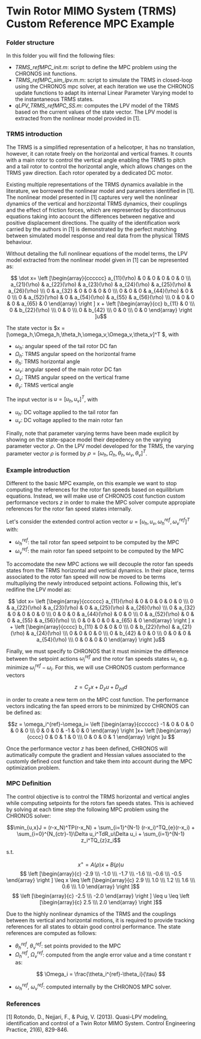 # Twin Rotor MIMO System (TRMS) Custom Reference MPC Example

### Folder structure

In this folder you will find the following files:

* *TRMS_refMPC_init.m*: script to define the MPC problem using the CHRONOS init functions.
* *TRMS_refMPC_sim_lpv.m*.m: script to simulate the TRMS in closed-loop using the CHRONOS mpc solver, at each iteration we use the CHRONOS update functions to adapt its internal Linear Parameter Varying model to the instantaneous TRMS states.
* *qLPV_TRMS_refMPC_SS.m*: computes the LPV model of the TRMS based on the current values of the state vector. The LPV model is extracted from the nonlinear model provided in [1].

### TRMS introduction

The TRMS is a simplified representation of a helicotper, it has no translation, however, it can rotate freely on the horizontal and vertical frames. It counts with a main rotor to control the vertical angle enabling the TRMS to pitch and a tail rotor to control the horizontal angle, which allows changes on the TRMS yaw direction. Each rotor operated by a dedicated DC motor. 

Existing multiple representations of the TRMS dynamics available in the literature, we borrowed the nonlinear model and parameters identified in [1]. The nonlinear model presented in [1] captures very well the nonlinear dynamics of the vertical and horzizontal TRMS dynamics, their couplings and the effect of friction forces, which are represented by discontinuous equations taking into account the differences between negative and positive displacement directions. The quality of the identification work carried by the authors in [1] is demonstrated by the perfect matching between simulated model response and real data from the physical TRMS behaviour. 

Without detailing the full nonlinear equations of the model terms, the LPV model extracted from the nonlinear model given in [1] can be represented as:

$$ \dot x=
\left [\begin{array}{cccccc}  
a_{11}(\rho) & 0 & 0 & 0 & 0 & 0 \\\ 
a_{21}(\rho) & a_{22}(\rho) & a_{23}(\rho) & a_{24}(\rho) & a_{25}(\rho) & a_{26}(\rho) \\\
0 & a_{32} & 0 & 0 & 0 & 0 \\\
0 & 0 & 0 & a_{44}(\rho) & 0 & 0 \\\
0 & a_{52}(\rho) & 0 & a_{54}(\rho) & a_{55} & a_{56}(\rho) \\\
0 & 0 & 0 & 0 & a_{65} & 0
\end{array} \right ]
x + 
\left [\begin{array}{cc} 
b_{11} & 0 \\\
0 & b_{22}(\rho) \\\
0 & 0 \\\
0 & b_{42} \\\
0 & 0 \\\
0 & 0 
\end{array} \right ]u$$

The state vector is $x = [\omega_h,\Omega_h,\theta_h,\omega_v,\Omega_v,\theta_v]^T $, with

* $\omega_h$: angular speed of the tail rotor DC fan
* $\Omega_h$: TRMS angular speed on the horizontal frame
* $\theta_h$: TRMS horizontal angle
* $\omega_v$: angular speed of the main rotor DC fan
* $\Omega_v$: TRMS angular speed on the vertical frame
* $\theta_v$: TRMS vertical angle

The input vector is  $u = [u_h,u_v]^T$, with

* $u_h$: DC voltage applied to the tail rotor fan
* $u_v$: DC voltage applied to the main rotor fan

Finally, note that parameter varying terms have been made explicit by showing on the state-space model their depedency on the varying parameter vector $\rho$. On the LPV model developed for the TRMS, the varying parameter vector $\rho$ is formed by $\rho = [\omega_h,\Omega_h,\theta_h,\omega_v,\theta_v]^T$.

### Example introduction

Different to the basic MPC example, on this example we want to stop computing the references for the rotor fan speeds based on equilibrium equations. Instead, we will make use of CHRONOS cost function custom performance vectors $z$ in order to make the MPC solver compute appropiate references for the rotor fan speed states internally.

Let's consider the extended control action vector $u = [u_h,u_v,\omega_h^{ref},\omega_v^{ref}]^T$ with:

* $\omega_h^{ref}$: the tail rotor fan speed setpoint to be computed by the MPC
* $\omega_v^{ref}$: the main rotor fan speed setpoint to be computed by the MPC

To accomodate the new MPC actions we will decouple the rotor fan speeds states from the TRMS horizontal and vertical dynamics. In their place, terms associated to the rotor fan speed will now be moved to be terms multupliying the newly introduced setpoint actions. Following this, let's redifine the LPV model as:

$$ \dot x=
\left [\begin{array}{cccccc}  
a_{11}(\rho) & 0 & 0 & 0 & 0 & 0 \\\ 
0 & a_{22}(\rho) & a_{23}(\rho) & 0 & a_{25}(\rho) & a_{26}(\rho) \\\
0 & a_{32} & 0 & 0 & 0 & 0 \\\
0 & 0 & 0 & a_{44}(\rho) & 0 & 0 \\\
0 & a_{52}(\rho) & 0 & 0 & a_{55} & a_{56}(\rho) \\\
0 & 0 & 0 & 0 & a_{65} & 0
\end{array} \right ]
x + 
\left [\begin{array}{cccc} 
b_{11} & 0 & 0 & 0 \\\
0 & b_{22}(\rho) & a_{21}(\rho) & a_{24}(\rho) \\\
0 & 0 & 0 & 0 \\\
0 & b_{42} & 0 & 0 \\\
0 & 0 & 0 & a_{54}(\rho) \\\
0 & 0  & 0 & 0
\end{array} \right ]u$$

Finally, we must specify to CHRONOS that it must minimize the difference between the setpoint actions $\omega_i^{ref}$ and the rotor fan speeds states $\omega_i$, e.g. minimize $\omega_i^{ref}-\omega_i$. For this, we will use CHRONOS custom performance vectors

$$ z = C_zx + D_zu+D_{zd}d $$

in order to create a new term on the MPC cost function. The performance vectors indicating the fan speed errors to be minimized by CHRONOS can be defined as:

$$z = \omega_i^{ref}-\omega_i=
\left [\begin{array}{cccccc} 
-1 & 0 & 0 & 0 & 0 & 0 \\\
0 & 0 & 0 & -1 & 0 & 0
\end{array} \right ]x+
\left [\begin{array}{cccc} 
0 & 0 & 1 & 0  \\\
0 & 0 & 0 & 1
\end{array} \right ]u
$$

Once the performance vector $z$ has been defined, CHRONOS will autimatically compute the gradient and Hessian values associated to the customly defined cost function and take them into account during the MPC optimization problem.

### MPC Definition

The control objective is to control the TRMS horizontal and vertical angles while computing setpoints for the rotors fan speeds states. This is achieved by solving at each time step the following MPC problem using the CHRONOS solver:

$$\min_{u,x}J = (r-x_N)^TP(r-x_N) + \sum_{i=1}^{N-1} (r-x_i)^TQ_{e}(r-x_i) + \sum_{i=0}^{N_{ctr}-1}\Delta u_i^TdR_u\Delta u_i + \sum_{i=1}^{N-1} z_i^TQ_{z}z_i$$

s.t.

$$ x^+=A(\rho)x+B(\rho)u$$
$$  \left [\begin{array}{c} 
-2.9 \\\
-1.0 \\\
-1.7 \\\
-1.6 \\\
-0.6 \\\
-0.5
\end{array} \right ]
\leq x \leq
\left [\begin{array}{c} 
2.9 \\\
1.0 \\\
1.2 \\\
1.6 \\\
0.6 \\\
1.0 
\end{array} \right ]$$
$$  \left [\begin{array}{c} 
-2.5 \\\
-2.0 
\end{array} \right ]
\leq u \leq
\left [\begin{array}{c} 
2.5 \\\
2.0 
\end{array} \right ]$$

Due to the highly nonlinear dynamics of the TRMS and the couplings between its vertical and horizontal motions, it is required to provide tracking references for all states to obtain good control performance. The state references are computed as follows:
* $\theta_h^{ref}$, $\theta_v^{ref}$: set points provided to the MPC
* $\Omega_h^{ref}$, $\Omega_v^{ref}$: computed from the angle error value and a time constant $\tau$ as:

$$ \Omega_i = \frac{\theta_i^{ref}-\theta_i}{\tau} $$ 

* $\omega_h^{ref}$, $\omega_v^{ref}$: computed internally by the CHRONOS MPC solver.


### References

[1] Rotondo, D., Nejjari, F., & Puig, V. (2013). Quasi-LPV modeling, identification and control of a Twin Rotor MIMO System. Control Engineering Practice, 21(6), 829-846.

